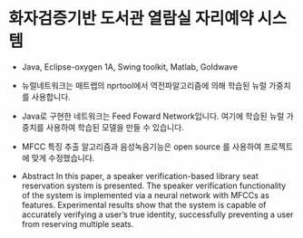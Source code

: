 # 화자검증기반 도서관 열람실 자리예약 시스템
* Java, Eclipse-oxygen 1A, Swing toolkit, Matlab, Goldwave

* 뉴럴네트워크는 매트랩의 nprtool에서 역전파알고리즘에 의해 학습된 뉴럴 가중치를 사용합니다.
* Java로 구현한 네트워크는 Feed Foward Network입니다. 여기에 학습된 뉴럴 가중치를 사용하여 학습된 모델을 만들 수 있습니다.

* MFCC 특징 추출 알고리즘과 음성녹음기능은 open source 를 사용하여 프로젝트에 맞게 수정했습니다.

* Abstract
 In this paper, a speaker verification-based library seat reservation system is presented. The speaker verification functionality of the system is implemented via a neural network with MFCCs as features. Experimental results show that the system is capable of accurately verifying a user’s true identity, successfully preventing a user from reserving multiple seats.
